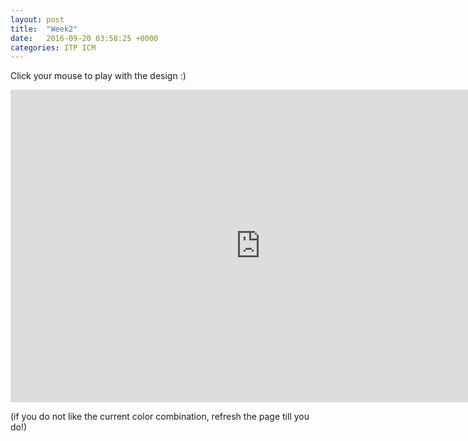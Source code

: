 ```yaml
---
layout: post
title:  "Week2"
date:   2016-09-20 03:58:25 +0000
categories: ITP ICM
---
```


Click your mouse to play with the design :) 

<iframe src="https://alpha.editor.p5js.org/embed/B1Aw47Ch" width="800" height="500" frameBorder="0"></iframe>

(if you do not like the current color combination, refresh the page till you do!)
